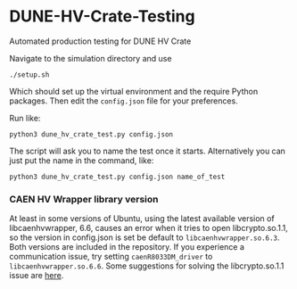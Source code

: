 # DUNE-HV-Crate-Testing
Automated production testing for DUNE HV Crate

Navigate to the simulation directory and use

`./setup.sh`

Which should set up the virtual environment and the require Python packages. Then edit the `config.json` file for your preferences.

Run like:

`python3 dune_hv_crate_test.py config.json`

The script will ask you to name the test once it starts. Alternatively you can just put the name in the command, like:

`python3 dune_hv_crate_test.py config.json name_of_test`


### CAEN HV Wrapper library version
At least in some versions of Ubuntu, using the latest available version of libcaenhvwrapper, 6.6, causes an error when it tries to open libcrypto.so.1.1, so the version in config.json is set be default to `libcaenhvwrapper.so.6.3`. Both versions are included in the repository. If you experience a communication issue, try setting `caenR8033DM_driver` to `libcaenhvwrapper.so.6.6`. Some suggestions for solving the libcrypto.so.1.1 issue are [here](https://stackoverflow.com/a/72507864).